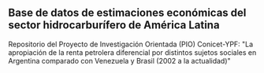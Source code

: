 
## Base de datos de estimaciones económicas del sector hidrocarburífero de América Latina
Repositorio del Proyecto de Investigación Orientada (PIO) Conicet-YPF: "La apropiación de la renta petrolera diferencial por distintos sujetos sociales en Argentina comparado con Venezuela y Brasil (2002 a la actualidad)"